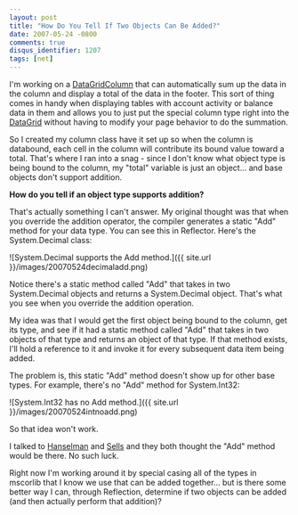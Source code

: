 ```yaml
---
layout: post
title: "How Do You Tell If Two Objects Can Be Added?"
date: 2007-05-24 -0800
comments: true
disqus_identifier: 1207
tags: [net]
---
```

I'm working on a
[DataGridColumn](http://msdn2.microsoft.com/en-us/library/system.web.ui.webcontrols.datagridcolumn.aspx)
that can automatically sum up the data in the column and display a total
of the data in the footer. This sort of thing comes in handy when
displaying tables with account activity or balance data in them and
allows you to just put the special column type right into the
[DataGrid](http://msdn2.microsoft.com/en-us/library/system.web.ui.webcontrols.datagrid.aspx)
without having to modify your page behavior to do the summation.

 So I created my column class have it set up so when the column is
databound, each cell in the column will contribute its bound value
toward a total. That's where I ran into a snag - since I don't know what
object type is being bound to the column, my "total" variable is just an
object... and base objects don't support addition.

 **How do you tell if an object type supports addition?**

 That's actually something I can't answer. My original thought was that
when you override the addition operator, the compiler generates a static
"Add" method for your data type. You can see this in Reflector. Here's
the System.Decimal class:

 ![System.Decimal supports the Add
method.]({{ site.url }}/images/20070524decimaladd.png)

 Notice there's a static method called "Add" that takes in two
System.Decimal objects and returns a System.Decimal object. That's what
you see when you override the addition operation.

 My idea was that I would get the first object being bound to the
column, get its type, and see if it had a static method called "Add"
that takes in two objects of that type and returns an object of that
type. If that method exists, I'll hold a reference to it and invoke it
for every subsequent data item being added.

 The problem is, this static "Add" method doesn't show up for other base
types. For example, there's no "Add" method for System.Int32:

 ![System.Int32 has no Add
method.]({{ site.url }}/images/20070524intnoadd.png)

 So that idea won't work.

 I talked to [Hanselman](http://www.hanselman.com/blog/) and
[Sells](http://www.sellsbrothers.com/) and they both thought the "Add"
method would be there. No such luck.

 Right now I'm working around it by special casing all of the types in
mscorlib that I know we use that can be added together... but is there
some better way I can, through Reflection, determine if two objects can
be added (and then actually perform that addition)?
